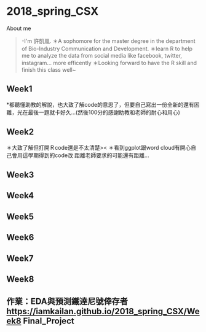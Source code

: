 # 2018_spring_CSX
About me
>-I'm 許凱嵐.
＊A sophomore for the master degree in the department of Bio-Industry Communication and Development.
＊learn R to help me to analyze the data from social media like facebook, twitter, instagram... more efficently
＊Looking forward to have the R skill and finish this class well~

Week1
----
*都聽懂助教的解說，也大致了解code的意思了，但要自己寫出一份全新的還有困難，光在最後一題就卡好久...(然後100分的感謝助教和老師的耐心和用心)

Week2
----
＊大致了解但打開Ｒcode還是不太清楚><
＊看到ggplot跟word cloud有開心自己會用這學期得到的code改 距離老師要求的可能還有距離...

Week3
----
Week4
----
Week5
----
Week6
----
Week7
----
Week8
----
作業：EDA與預測鐵達尼號倖存者
https://iamkailan.github.io/2018_spring_CSX/Week8
Final_Project
----
